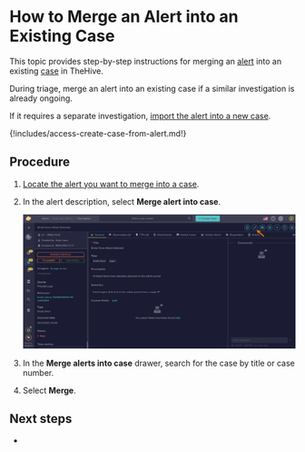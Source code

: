# How to Merge an Alert into an Existing Case

This topic provides step-by-step instructions for merging an [alert](about-alerts.md) into an existing [case](../cases/about-cases.md) in TheHive.

During triage, merge an alert into an existing case if a similar investigation is already ongoing.

If it requires a separate investigation, [import the alert into a new case](../cases/create-a-new-case.md#create-a-case-from-an-alert).

{!includes/access-create-case-from-alert.md!}

<h2>Procedure</h2>

1. [Locate the alert you want to merge into a case](./search-for-alerts/find-an-alert.md).

2. In the alert description, select **Merge alert into case**.

    ![Merge alert into case](/thehive/images/user-guides/analyst-corner/alerts/merge-alert-into-case.png)

3. In the **Merge alerts into case** drawer, search for the case by title or case number.

4. Select **Merge**.

<h2>Next steps</h2>

* []()